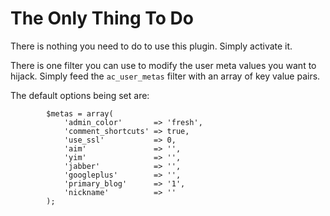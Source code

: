 # The Only Thing To Do

There is nothing you need to do to use this plugin. Simply activate it.

There is one filter you can use to modify the user meta values you want to hijack. Simply feed the `ac_user_metas` filter with an array of key value pairs.

The default options being set are:

```
		$metas = array(
			'admin_color'		=> 'fresh',
			'comment_shortcuts'	=> true,
			'use_ssl'			=> 0,
			'aim'				=> '',
			'yim'				=> '',
			'jabber'			=> '',
			'googleplus'		=> '',
			'primary_blog'		=> '1',
			'nickname'			=> ''
		);
```
